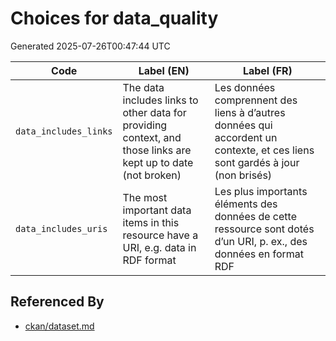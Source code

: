 # Choices for data_quality

Generated 2025-07-26T00:47:44 UTC

| Code | Label (EN) | Label (FR) |
|------|------------|------------|
| `data_includes_links` | The data includes links to other data for providing context, and those links are kept up to date (not broken) | Les données comprennent des liens à d’autres données qui accordent un contexte, et ces liens sont gardés à jour (non brisés) |
| `data_includes_uris` | The most important data items in this resource have a URI, e.g. data in RDF format | Les plus importants éléments des données de cette ressource sont dotés d’un URI, p. ex., des données en format RDF |


## Referenced By

- [ckan/dataset.md](../ckan/dataset.md)
